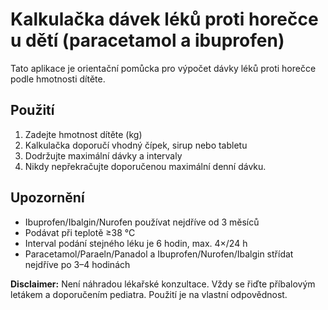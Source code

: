 # Kalkulačka dávek léků proti horečce u dětí (paracetamol a ibuprofen)

Tato aplikace je orientační pomůcka pro výpočet dávky léků proti horečce podle hmotnosti dítěte.

## Použití
1. Zadejte hmotnost dítěte (kg)
2. Kalkulačka doporučí vhodný čípek, sirup nebo tabletu
3. Dodržujte maximální dávky a intervaly
4. Nikdy nepřekračujte doporučenou maximální denní dávku.

## Upozornění
- Ibuprofen/Ibalgin/Nurofen používat nejdříve od 3 měsíců
- Podávat při teplotě ≥38 °C
- Interval podání stejného léku je 6 hodin, max. 4×/24 h
- Paracetamol/Paraeln/Panadol a Ibuprofen/Nurofen/Ibalgin střídat nejdříve po 3–4 hodinách


**Disclaimer:** Není náhradou lékařské konzultace. Vždy se řiďte příbalovým letákem a doporučením pediatra. Použití je na vlastní odpovědnost.
